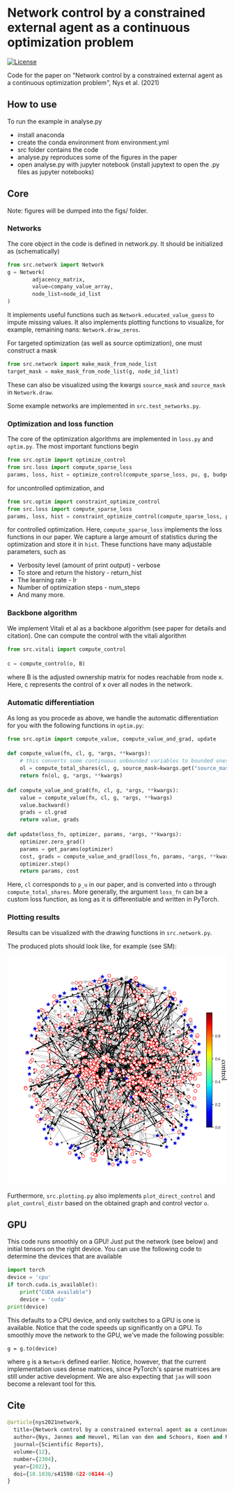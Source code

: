 # Network control by a constrained external agent as a continuous optimization problem

[![License](https://img.shields.io/badge/License-Apache_2.0-blue.svg)](https://opensource.org/licenses/Apache-2.0)

<!-- [![arXiv](https://img.shields.io/badge/arXiv-1234.56789-b31b1b.svg)](https://arxiv.org/abs/1234.56789) -->

Code for the paper on "Network control by a constrained external agent as a continuous optimization problem", Nys et al. (2021)

## How to use

To run the example in analyse.py
* install anaconda
* create the conda environment from environment.yml
* src folder contains the code
* analyse.py reproduces some of the figures in the paper
* open analyse.py with jupyter notebook (install jupytext to open the .py files as jupyter notebooks)


## Core

Note: figures will be dumped into the figs/ folder.

### Networks

The core object in the code is defined in network.py. It should be initialized as (schematically)
```python
from src.network import Network
g = Network(
        adjacency_matrix,
        value=company_value_array,
        node_list=node_id_list
)
```
It implements useful functions such as `Network.educated_value_guess` to impute missing values. It also implements plotting functions to visualize, for example, remaining nans: `Network.draw_zeros`.

For targeted optimization (as well as source optimization), one must construct a mask
```python
from src.network import make_mask_from_node_list
target_mask = make_mask_from_node_list(g, node_id_list)
```
These can also be visualized using the kwargs `source_mask` and `source_mask` in `Network.draw`.

Some example networks are implemented in `src.test_networks.py`.


### Optimization and loss function

The core of the optimization algorithms are implemented in `loss.py` and `optim.py`. The most important functions begin
```python
from src.optim import optimize_control
from src.loss import compute_sparse_loss
params, loss, hist = optimize_control(compute_sparse_loss, pu, g, budget, return_hist=False)
```
for uncontrolled optimization, and
```python
from src.optim import constraint_optimize_control
from src.loss import compute_sparse_loss
params, loss, hist = constraint_optimize_control(compute_sparse_loss, pu, g, budget, return_hist=False)
```
for controlled optimization. Here, `compute_sparse_loss` implements the loss functions in our paper.
We capture a large amount of statistics during the optimization and store it in `hist`.
These functions have many adjustable parameters, such as
* Verbosity level (amount of print output) - verbose
* To store and return the history - return_hist
* The learning rate - lr
* Number of optimization steps - num_steps
* And many more.

### Backbone algorithm

We implement Vitali et al as a backbone algorithm (see paper for details and citation).
One can compute the control with the vitali algorithm

```python
from src.vitali import compute_control

c = compute_control(o, B)
```
where B is the adjusted ownership matrix for nodes reachable from node x. Here, c represents the control of x over all nodes in the network.

### Automatic differentiation

As long as you procede as above, we handle the automatic differentiation for you with the following functions in `optim.py`:

```python
from src.optim import compute_value, compute_value_and_grad, update

def compute_value(fn, cl, g, *args, **kwargs):
    # this converts some continuous unbounded variables to bounded ones
    ol = compute_total_shares(cl, g, source_mask=kwargs.get("source_mask"))
    return fn(ol, g, *args, **kwargs)

def compute_value_and_grad(fn, cl, g, *args, **kwargs):
    value = compute_value(fn, cl, g, *args, **kwargs)
    value.backward()
    grads = cl.grad
    return value, grads

def update(loss_fn, optimizer, params, *args, **kwargs):
    optimizer.zero_grad()
    params = get_params(optimizer)
    cost, grads = compute_value_and_grad(loss_fn, params, *args, **kwargs)
    optimizer.step()
    return params, cost
```
Here, `cl` corresponds to `p_u` in our paper, and is converted into `o` through `compute_total_shares`.
More generally, the argument `loss_fn` can be a custom loss function, as long as it is differentiable and written in PyTorch.

### Plotting results

Results can be visualized with the drawing functions in `src.network.py`.

The produced plots should look like, for example (see SM):

<!-- ![alt text](https://github.com/[username]/[reponame]/blob/[branch]/image.jpg?raw=true) -->
![alt text](https://github.com/CSI-ADS/OptimControl/blob/online/figs/example_fig.png?raw=true)

Furthermore, `src.plotting.py` also implements `plot_direct_control` and `plot_control_distr` based on the obtained graph and control vector `o`.

## GPU

This code runs smoothly on a GPU! Just put the network (see below) and initial tensors on the right device.
You can use the following code to determine the devices that are available
```python
import torch
device = 'cpu'
if torch.cuda.is_available():
    print("CUDA available")
    device = 'cuda'
print(device)
```
This defaults to a CPU device, and only switches to a GPU is one is available. Notice that the code speeds up significantly on a GPU.
To smoothly move the network to the GPU, we've made the following possible:
```
g = g.to(device)
```
where `g` is a `Network` defined earlier. Notice, however, that the current implementation uses dense matrices, since PyTorch's sparse matrices are still under active development. We are also expecting that `jax` will soon become a relevant tool for this.

## Cite

```python
@article{nys2021network,
  title={Network control by a constrained external agent as a continuous optimization problem},
  author={Nys, Jannes and Heuvel, Milan van den and Schoors, Koen and Merlevede, Bruno},
  journal={Scientific Reports},
  volume={12},
  number={2304},
  year={2022},
  doi={10.1038/s41598-022-06144-4}
}
```
